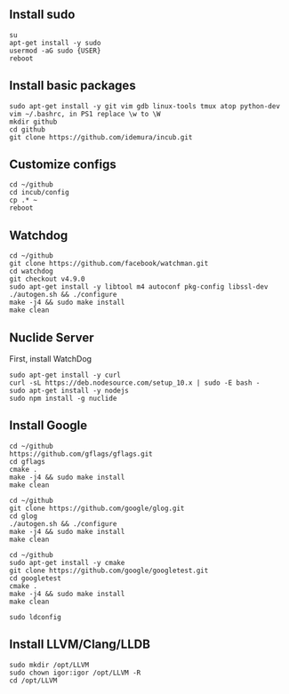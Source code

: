 ## Install sudo
```
su
apt-get install -y sudo
usermod -aG sudo {USER}
reboot
```

## Install basic packages
```
sudo apt-get install -y git vim gdb linux-tools tmux atop python-dev
vim ~/.bashrc, in PS1 replace \w to \W
mkdir github
cd github
git clone https://github.com/idemura/incub.git
```

## Customize configs
```
cd ~/github
cd incub/config
cp .* ~
reboot
```

## Watchdog
```
cd ~/github
git clone https://github.com/facebook/watchman.git
cd watchdog
git checkout v4.9.0
sudo apt-get install -y libtool m4 autoconf pkg-config libssl-dev
./autogen.sh && ./configure
make -j4 && sudo make install
make clean
```

## Nuclide Server
First, install WatchDog
```
sudo apt-get install -y curl
curl -sL https://deb.nodesource.com/setup_10.x | sudo -E bash -
sudo apt-get install -y nodejs
sudo npm install -g nuclide
```

## Install Google
```
cd ~/github
https://github.com/gflags/gflags.git
cd gflags
cmake .
make -j4 && sudo make install
make clean

cd ~/github
git clone https://github.com/google/glog.git
cd glog
./autogen.sh && ./configure
make -j4 && sudo make install
make clean

cd ~/github
sudo apt-get install -y cmake
git clone https://github.com/google/googletest.git
cd googletest
cmake .
make -j4 && sudo make install
make clean

sudo ldconfig
```

## Install LLVM/Clang/LLDB
```
sudo mkdir /opt/LLVM
sudo chown igor:igor /opt/LLVM -R
cd /opt/LLVM
```

